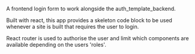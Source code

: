 A frontend login form to work alongside the auth_template_backend.

Built with react, this app provides a skeleton code block to be used whenever a site is built that requires the user to login.

React router is used to authorise the user and limit which components are available depending on the users 'roles'.
